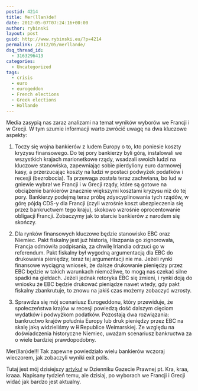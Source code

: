 ```yaml
---
postid: 4214
title: Mer(llan)de!
date: 2012-05-07T07:24:16+00:00
author: rybinski
layout: post
guid: http://www.rybinski.eu/?p=4214
permalink: /2012/05/merllande/
dsq_thread_id:
  - 3163296413
categories:
  - Uncategorized
tags:
  - crisis
  - euro
  - eurogeddon
  - French elections
  - Greek elections
  - Hollande
---
```

Media zasypią nas zaraz analizami na temat wyników wyborów we Francji i w Grecji. W tym szumie informacji warto zwrócić uwagę na dwa kluczowe aspekty:

1. Toczy się wojna bankierów z ludem Europy o to, kto poniesie koszty kryzysu finansowego. Do tej pory bankierzy byli górą, instalowali we wszystkich krajach marionetkowe rządy, wsadzali swoich ludzi na kluczowe stanowiska, zapewniając sobie pierdyliony euro darmowej kasy, a przerzucając koszty na ludzi w postaci podwyżek podatków i recesji (bezrobocia). Ta przewaga została teraz zachwiana, bo lud w gniewie wybrał we Francji i w Grecji rządy, które są gotowe na obciążenie bankierów znacznie większymi kosztami kryzysu niż do tej pory. Bankierzy podejmą teraz próbę zdyscyplinowania tych rządów, w górę pójdą CDS-y dla Francji (czyli wzrośnie koszt ubezpieczenia się przez bankructwem tego kraju), skokowo wzrośnie oprocentowanie obligacji Francji. Zobaczymy jak to starcie bankierów z narodem się skończy.

2. Dla rynków finansowych kluczowe będzie stanowisko EBC oraz Niemiec. Pakt fiskalny jest już historią, Hiszpania go zignorowała, Francja odmówiła podpisania, za chwilę Irlandia odrzuci go w referendum. Pakt fiskalny był wygodną argumentacją dla EBC do drukowania pieniędzy, teraz tej argumentacji nie ma. Jeżeli rynki finansowe wyciągną wniosek, że dalsze drukowanie pieniędzy przez EBC będzie w takich warunkach niemożliwe, to mogą nas czekać silne spadki na giełdach. Jeżeli jednak retoryka EBC się zmieni, i rynki doją do wniosku że EBC będzie drukować pieniądze nawet wtedy, gdy pakt fiskalny zbankrutuje, to znowu na jakiś czas możemy zobaczyć wzrosty.

3. Sprawdza się mój scenariusz Eurogeddonu, który przewiduje, że społeczeństwa krajów w recesji powiedzą dość dalszym cięciom wydatków i podwyżkom podatków. Pozostają dwa rozwiązania: bankructwo krajów południa Europy lub druk pieniędzy przez EBC na skalę jaką widzieliśmy w <del>II</del> Republice Weimarskiej. Ze względu na doświadczenia historyczne Niemiec, uważam scenariusz bankructwa za o wiele bardziej prawdopodobny.

Mer(llan)de!!! Tak zapewne powiedziało wielu bankierów wczoraj wieczorem, jak zobaczyli wyniki exit polls.

Tutaj jest mój dzisiejszy [artykuł](http://forsal.pl/artykuly/614899,rybinski_kra_kraa_kraaa_podobno_krakalem_teraz_widac_ze_mialem_racje.html) w Dzienniku Gazecie Prawnej pt. Kra, kraa, kraaa. Napisany tydzień temu, ale dzisiaj, po wyborach we Francji i Grecji widać jak bardzo jest aktualny.
